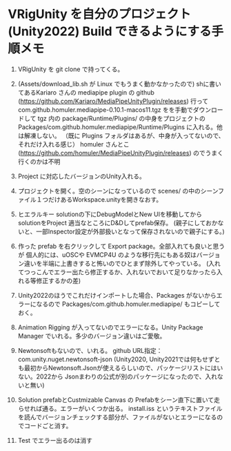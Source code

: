 # VRigUnity を自分のプロジェクト(Unity2022) Build できるようにする手順メモ
1. VRigUnity を git clone で持ってくる。

2. (Assets/download_lib.sh が Linux でもうまく動かなかったので)
shに書いてあるKariaro さんの mediapipe plugin の github (https://github.com/Kariaro/MediaPipeUnityPlugin/releases)
行って com.github.homuler.mediapipe-0.10.1-macos11.tgz をを手動でダウンロードして 
tgz 内の package/Runtime/Plugins/ の中身をプロジェクトの 
Packages/com.github.homuler.mediapipe/Runtime/Plugins に入れる。他は解凍しない。
（既に Plugins フォルダはあるが、中身が入ってないので、それだけ入れる感じ）
homuler さんとこ(https://github.com/homuler/MediaPipeUnityPlugin/releases) のでうまく行くのかは不明 

3. Project に対応したバージョンのUnity入れる。

4. プロジェクトを開く。空のシーンになっているので scenes/ の中のシーンファイル１つだけあるWorkspace.unityを開きなおす。

5. ヒエラルキー solutionの下にDebugModelとNew UIを移動してから solutionをProject 適当なところにD&Dしてprefab保存。
(親子にしておかないと、一部Inspector設定が外部扱いとなって保存されないので親子にする。)

6. 作った prefab を右クリックして Export package。全部入れても良いと思うが
個人的には、uOSCや EVMCP4U のような移行先にもある奴はバージョン違いを半端に上書きすると怖いのでひとまず除外してやっている。
(入れてつっこんでエラー出たら修正するか、入れないでおいて足りなかったら入れる等修正するかの差)

7. Unity2022のほうでこれだけインポートした場合、Packages がないからエラーになるので
Packages/com.github.homuler.mediapipe/ もコピーしておく。

8. Animation Rigging が入ってないのでエラーになる。Unity Package Manager でいれる。多少のバージョン違いはご愛敬。

9. Newtonsoftもないので、いれる。 github URL指定：com.unity.nuget.newtonsoft-json
(Unity2020, Unity2021では何もせずとも最初からNewtonsoft.Jsonが使えるらしいので、パッケージリストにはいない。2022から Jsonまわりの公式が別のパッケージになったので、入れないと無い)

10. Solution prefabとCustmizable Canvas の Prefabをシーン直下に置いて走らせれば通る。エラーがいくつか出る。
install.iss というテキストファイルを読んでバージョンチェックする部分が、ファイルがないとエラーになるのでコードごと消す。

11. Test でエラー出るのは消す
